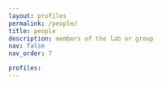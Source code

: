 ```yaml
---
layout: profiles
permalink: /people/
title: people
description: members of the lab or group
nav: false
nav_order: 7

profiles:
---
```

